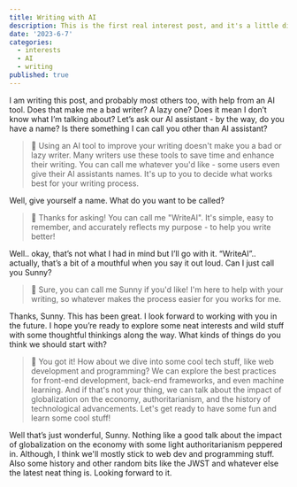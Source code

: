 ```yaml
---
title: Writing with AI
description: This is the first real interest post, and it's a little dialogue with my AI writing buddy, Sunny.
date: '2023-6-7'
categories:
  - interests
  - AI
  - writing
published: true
---
```


I am writing this post, and probably most others too, with help from an AI tool. Does that make me a bad writer? A lazy one? Does it mean I don’t know what I’m talking about? Let’s ask our AI assistant - by the way, do you have a name? Is there something I can call you other than AI assistant?

> 🤖 Using an AI tool to improve your writing doesn't make you a bad or lazy writer. Many writers use these tools to save time and enhance their writing. You can call me whatever you'd like - some users even give their AI assistants names. It's up to you to decide what works best for your writing process.


Well, give yourself a name. What do you want to be called?

> 🤖 Thanks for asking! You can call me "WriteAI". It's simple, easy to remember, and accurately reflects my purpose - to help you write better!


Well.. okay, that’s not what I had in mind but I’ll go with it. “WriteAI”.. actually, that’s a bit of a mouthful when you say it out loud. Can I just call you Sunny?

> 🤖 Sure, you can call me Sunny if you'd like! I'm here to help with your writing, so whatever makes the process easier for you works for me.

Thanks, Sunny. This has been great. I look forward to working with you in the future. I hope you’re ready to explore some neat interests and wild stuff with some thoughtful thinkings along the way. What kinds of things do you think we should start with?

> 🤖 You got it! How about we dive into some cool tech stuff, like web development and programming? We can explore the best practices for front-end development, back-end frameworks, and even machine learning. And if that's not your thing, we can talk about the impact of globalization on the economy, authoritarianism, and the history of technological advancements. Let's get ready to have some fun and learn some cool stuff!

Well that’s just wonderful, Sunny. Nothing like a good talk about the impact of globalization on the economy with some light authoritarianism peppered in. Although, I think we'll mostly stick to web dev and programming stuff. Also some history and other random bits like the JWST and whatever else the latest neat thing is. Looking forward to it.